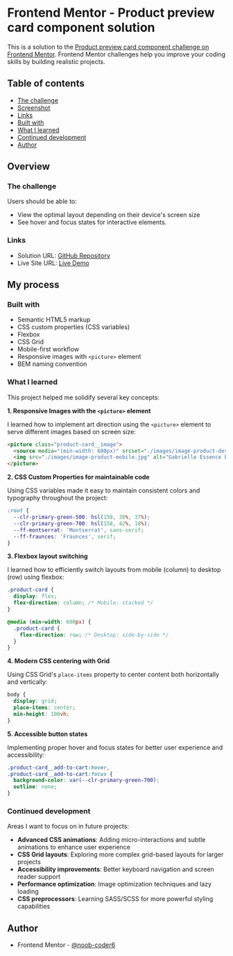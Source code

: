 # Frontend Mentor - Product preview card component solution

This is a solution to the [Product preview card component challenge on Frontend Mentor](https://www.frontendmentor.io/challenges/product-preview-card-component-GO7UmttRfa). Frontend Mentor challenges help you improve your coding skills by building realistic projects. 

## Table of contents

  - [The challenge](#the-challenge)
  - [Screenshot](#screenshot)
  - [Links](#links)
  - [Built with](#built-with)
  - [What I learned](#what-i-learned)
  - [Continued development](#continued-development)
  - [Author](#author)

## Overview

### The challenge

Users should be able to:

- View the optimal layout depending on their device's screen size
- See hover and focus states for interactive elements.

### Links

- Solution URL: [GitHub Repository](https://github.com/noob-coder6/Product-preview-page.git)
- Live Site URL: [Live Demo](https://noob-coder6.github.io/Product-preview-page/)

## My process

### Built with

- Semantic HTML5 markup
- CSS custom properties (CSS variables)
- Flexbox
- CSS Grid
- Mobile-first workflow
- Responsive images with `<picture>` element
- BEM naming convention

### What I learned

This project helped me solidify several key concepts:

**1. Responsive Images with the `<picture>` element**

I learned how to implement art direction using the `<picture>` element to serve different images based on screen size:
```html
<picture class="product-card__image">
  <source media="(min-width: 600px)" srcset="./images/image-product-desktop.jpg">
  <img src="./images/image-product-mobile.jpg" alt="Gabrielle Essence Eau De Parfum bottle">
</picture>
```

**2. CSS Custom Properties for maintainable code**

Using CSS variables made it easy to maintain consistent colors and typography throughout the project:
```css
:root {
  --clr-primary-green-500: hsl(158, 36%, 37%);
  --clr-primary-green-700: hsl(158, 42%, 18%);
  --ff-montserrat: 'Montserrat', sans-serif;
  --ff-fraunces: 'Fraunces', serif;
}
```

**3. Flexbox layout switching**

I learned how to efficiently switch layouts from mobile (column) to desktop (row) using flexbox:
```css
.product-card {
  display: flex;
  flex-direction: column; /* Mobile: stacked */
}

@media (min-width: 600px) {
  .product-card {
    flex-direction: row; /* Desktop: side-by-side */
  }
}
```

**4. Modern CSS centering with Grid**

Using CSS Grid's `place-items` property to center content both horizontally and vertically:
```css
body {
  display: grid;
  place-items: center;
  min-height: 100vh;
}
```

**5. Accessible button states**

Implementing proper hover and focus states for better user experience and accessibility:
```css
.product-card__add-to-cart:hover,
.product-card__add-to-cart:focus {
  background-color: var(--clr-primary-green-700);
  outline: none;
}
```

### Continued development

Areas I want to focus on in future projects:

- **Advanced CSS animations**: Adding micro-interactions and subtle animations to enhance user experience
- **CSS Grid layouts**: Exploring more complex grid-based layouts for larger projects
- **Accessibility improvements**: Better keyboard navigation and screen reader support
- **Performance optimization**: Image optimization techniques and lazy loading
- **CSS preprocessors**: Learning SASS/SCSS for more powerful styling capabilities

## Author

- Frontend Mentor - [@noob-coder6](https://www.frontendmentor.io/profile/noob-coder6)